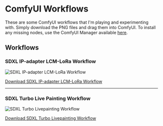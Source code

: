 # ComfyUI Workflows

These are some ComfyUI workflows that I'm playing and experimenting with. Simply download the PNG files and drag them into ComfyUI. To install any missing nodes, use the ComfyUI Manager available [here](https://github.com/ltdrdata/ComfyUI-Manager).

## Workflows

### SDXL IP-adapter LCM-LoRa Workflow

![SDXL IP-adapter LCM-LoRa Workflow](https://github.com/hashmil/comfyUI-workflows/blob/main/SDXL_IP-adapter_LCM-LoRa_workflow.png)

[Download SDXL IP-adapter LCM-LoRa Workflow](https://raw.githubusercontent.com/hashmil/comfyUI-workflows/main/SDXL_IP-adapter_LCM-LoRa_workflow.png)

---

### SDXL Turbo Live Painting Workflow

![SDXL Turbo Livepainting Workflow](https://github.com/hashmil/comfyUI-workflows/blob/main/SDXL-turbo-livepainting_workflow.png)

[Download SDXL Turbo Livepainting Workflow](https://raw.githubusercontent.com/hashmil/comfyUI-workflows/main/SDXL-turbo-livepainting_workflow.png)
